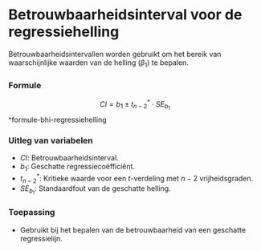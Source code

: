 # Betrouwbaarheidsinterval voor de regressiehelling
Betrouwbaarheidsintervallen worden gebruikt om het bereik van waarschijnlijke waarden van de helling ($\beta_1$) te bepalen.

### Formule
$$
CI = b_1 \pm t_{n-2}^* \cdot SE_{b_1}
$$
^formule-bhi-regressiehelling

### Uitleg van variabelen
- $CI$: Betrouwbaarheidsinterval.
- $b_1$: Geschatte regressiecoëfficiënt.
- $t_{n-2}^*$: Kritieke waarde voor een $t$-verdeling met $n-2$ vrijheidsgraden.
- $SE_{b_1}$: Standaardfout van de geschatte helling.

### Toepassing
- Gebruikt bij het bepalen van de betrouwbaarheid van een geschatte regressielijn. 
